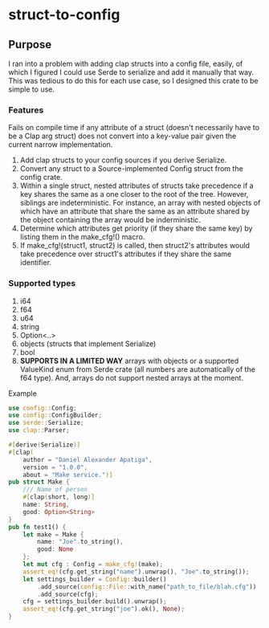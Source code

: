 # struct-to-config
## Purpose

I ran into a problem with adding clap structs into a config file, easily, of which I figured I could use Serde to serialize and add it manually that way.  This was tedious to do this for each use case, so I designed this crate to be simple to use.

### Features

Fails on compile time if any attribute of a struct (doesn't necessarily have to be a Clap arg struct) does not convert into a key-value pair given the current narrow implementation.

1. Add clap structs to your config sources if you derive Serialize.
2. Convert any struct to a Source-implemented Config struct from the config crate.
3. Within a single struct, nested attributes of structs take precedence if a key shares the same as a one closer to the root of the tree.  However, siblings are indeterministic.  For instance, an array with nested objects of which have an attribute that share the same as an attribute shared by the object containing the array would be inderministic.
4. Determine which attributes get priority (if they share the same key) by listing them in the make_cfg!() macro.
5. If make_cfg!(struct1, struct2) is called, then struct2's attributes would take precedence over struct1's attributes if they share the same identifier.
### Supported types

1. i64
2. f64
3. u64
4. string
5. Option<..>
6. objects (structs that implement Serialize)
7. bool
8. **SUPPORTS IN A LIMITED WAY** arrays with objects or a supported ValueKind enum from Serde crate (all numbers are automatically of the f64 type).  And, arrays do not support nested arrays at the moment.

Example

```rust
use config::Config;
use config::ConfigBuilder;
use serde::Serialize;
use clap::Parser;

#[derive(Serialize)]
#[clap(
    author = "Daniel Alexander Apatiga",
    version = "1.0.0",
    about = "Make service.")]
pub struct Make {
    /// Name of person
    #[clap(short, long)]
    name: String,
    good: Option<String>
}
pub fn test1() {
    let make = Make {
        name: "Joe".to_string(), 
        good: None
    };
    let mut cfg : Config = make_cfg!(make);
    assert_eq!(cfg.get_string("name").unwrap(), "Joe".to_string());
    let settings_builder = Config::builder()
        .add_source(config::File::with_name("path_to_file/blah.cfg"))
        .add_source(cfg);
    cfg = settings_builder.build().unwrap();
    assert_eq!(cfg.get_string("joe").ok(), None);
}
```
